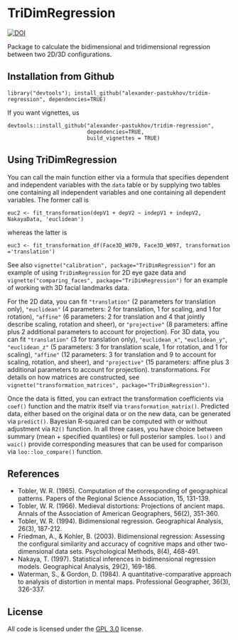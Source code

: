 # TriDimRegression
[![DOI](https://zenodo.org/badge/139134694.svg)](https://zenodo.org/badge/latestdoi/139134694)

Package to calculate the bidimensional and tridimensional regression between two 2D/3D configurations.

## Installation from Github
```
library("devtools"); install_github("alexander-pastukhov/tridim-regression", dependencies=TRUE)
```

If you want vignettes, us 
```
devtools::install_github("alexander-pastukhov/tridim-regression",
                         dependencies=TRUE,
                         build_vignettes = TRUE)
```

## Using TriDimRegression

You can call the main function either via a formula that specifies dependent and independent variables with the `data` table or by supplying two tables one containing all independent variables and one containing all dependent variables. The former call is
```
euc2 <- fit_transformation(depV1 + depV2 ~ indepV1 + indepV2, NakayaData, 'euclidean')
```
whereas the latter is 
```
euc3 <- fit_transformation_df(Face3D_W070, Face3D_W097, transformation ='translation')
```

See also `vignette("calibration", package="TriDimRegression")` for an example of using `TriDimRegression` for 2D eye gaze data and `vignette("comparing_faces", package="TriDimRegression")` for an example of working with 3D facial landmarks data.

For the 2D data, you can fit `"translation"` (2 parameters for translation only), `"euclidean"`
(4 parameters: 2 for translation, 1 for scaling, and 1 for rotation), `"affine"` (6 parameters: 2 for translation and 4 that jointly describe scaling, rotation and sheer), or `"projective"` (8 parameters: affine plus 2 additional parameters to account for projection). For 3D data, you can fit `"translation"` (3 for translation only), `"euclidean_x"`, `"euclidean_y"`, `"euclidean_z"` (5 parameters: 3 for translation scale, 1 for rotation, and 1 for scaling), `"affine"` (12 parameters: 3 for translation and 9 to account for scaling, rotation, and sheer), and `"projective"` (15 parameters: affine plus 3 additional parameters to account for projection). transformations. For details on how matrices are constructed, see `vignette("transformation_matrices", package="TriDimRegression")`.

Once the data is fitted, you can extract the transformation coefficients via `coef()` function and the matrix itself via `transformation_matrix()`. Predicted data, either based on the original data or on the new data, can be generated via `predict()`. Bayesian R-squared can be computed with or without adjustment via `R2()` function. In all three cases, you have choice between summary (mean + specified quantiles) or full posterior samples. `loo()` and `waic()` provide corresponding measures that can be used for comparison via `loo::loo_compare()` function.

## References

-   Tobler, W. R. (1965). Computation of the corresponding of geographical patterns. Papers of the Regional Science Association, 15, 131-139.
-   Tobler, W. R. (1966). Medieval distortions: Projections of ancient maps. Annals of the Association of American Geographers, 56(2), 351-360.
-   Tobler, W. R. (1994). Bidimensional regression. Geographical Analysis, 26(3), 187-212.
-   Friedman, A., & Kohler, B. (2003). Bidimensional regression: Assessing the configural similarity and accuracy of cognitive maps and other two-dimensional data sets. Psychological Methods, 8(4), 468-491.
-   Nakaya, T. (1997). Statistical inferences in bidimensional regression models. Geographical Analysis, 29(2), 169-186.
-   Waterman, S., & Gordon, D. (1984). A quantitative-comparative approach to analysis of distortion in mental maps. Professional Geographer, 36(3), 326-337.

## License

All code is licensed under the [GPL 3.0](https://opensource.org/licenses/GPL-3.0) license.
